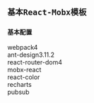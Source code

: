 ## `基本React-Mobx模板`

### `基本配置`

webpack4<br>
ant-design3.11.2<br>
react-router-dom4<br>
mobx-react<br>
react-color<br>
recharts<br>
pubsub